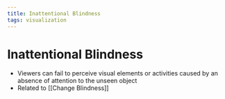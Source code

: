 ```yaml
---
title: Inattentional Blindness
tags: visualization
---
```


# Inattentional Blindness
- Viewers can fail to perceive visual elements or activities caused by an absence of attention to the unseen object
- Related to [[Change Blindness]]















